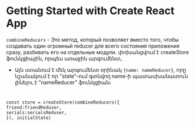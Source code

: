 # Getting Started with Create React App

`combineReducers` - Это метод, который позволяет вместо того, чтобы создавать один огромный reducer для всего состояния приложения сразу, разбивать его на отдельные модули.
փոխանցվում է createStore ֆունկցիային, որպես առաջին արգումենտ,

- Այն ստանում է մեկ արգումենտ օրինակ `{name: nameReducer}`, որը նշանակում է որ "state"-ում գտնվող name-ի պատասխանատուն լինելու է "nameReducer" ֆունկցիան։

#

    const store = createStore(combineReducers({
    friend:friendReduser,
    serials:serialsReduser,
    }), initialState)

